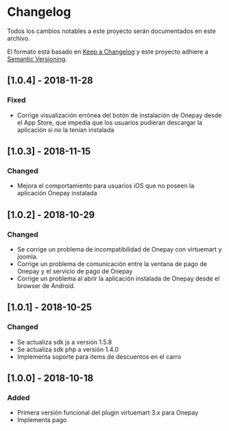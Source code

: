 # Changelog
Todos los cambios notables a este proyecto serán documentados en este archivo.

El formato está basado en [Keep a Changelog](http://keepachangelog.com/en/1.0.0/)
y este proyecto adhiere a [Semantic Versioning](http://semver.org/spec/v2.0.0.html).

## [1.0.4] - 2018-11-28
### Fixed
- Corrige visualización errónea del botón de instalación de Onepay desde el App Store, que impedía que los usuarios pudieran descargar la aplicación si no la tenían instalada

## [1.0.3] - 2018-11-15
### Changed
- Mejora el comportamiento para usuarios iOS que no poseen la aplicación Onepay instalada

## [1.0.2] - 2018-10-29
### Changed
- Se corrige un problema de incompatibilidad de Onepay con virtuemart y joomla.
- Corrige un problema de comunicación entre la ventana de pago de Onepay y el servicio de pago de Onepay
- Corrige un problema al abrir la aplicación instalada de Onepay desde el browser de Android.

## [1.0.1] - 2018-10-25
### Changed
- Se actualiza sdk js a versión 1.5.8
- Se actualiza sdk php a versión 1.4.0
- Implementa soporte para items de descuentos en el carro

## [1.0.0] - 2018-10-18
### Added
- Primera versión funcional del plugin virtuemart 3.x para Onepay
- Implementa pago
